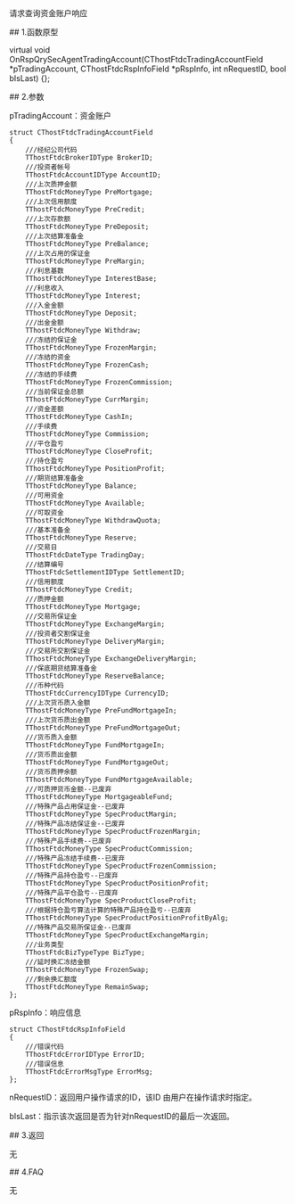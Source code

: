 <p>请求查询资金账户响应</p>
<span class="anchor" id="7b5b2ce3-fdbd-4ded-9827-6bcd0811d63e"></span>
## 1.函数原型
<p>virtual void OnRspQrySecAgentTradingAccount(CThostFtdcTradingAccountField *pTradingAccount, CThostFtdcRspInfoField *pRspInfo, int nRequestID, bool bIsLast) {};</p>
<span class="anchor" id="de36d2df-2683-4eb6-8ebd-859290424a68"></span>
## 2.参数
<p>pTradingAccount：资金账户</p>
<pre><code>struct CThostFtdcTradingAccountField
{
    ///经纪公司代码
    TThostFtdcBrokerIDType BrokerID;
    ///投资者帐号
    TThostFtdcAccountIDType AccountID;
    ///上次质押金额
    TThostFtdcMoneyType PreMortgage;
    ///上次信用额度
    TThostFtdcMoneyType PreCredit;
    ///上次存款额
    TThostFtdcMoneyType PreDeposit;
    ///上次结算准备金
    TThostFtdcMoneyType PreBalance;
    ///上次占用的保证金
    TThostFtdcMoneyType PreMargin;
    ///利息基数
    TThostFtdcMoneyType InterestBase;
    ///利息收入
    TThostFtdcMoneyType Interest;
    ///入金金额
    TThostFtdcMoneyType Deposit;
    ///出金金额
    TThostFtdcMoneyType Withdraw;
    ///冻结的保证金
    TThostFtdcMoneyType FrozenMargin;
    ///冻结的资金
    TThostFtdcMoneyType FrozenCash;
    ///冻结的手续费
    TThostFtdcMoneyType FrozenCommission;
    ///当前保证金总额
    TThostFtdcMoneyType CurrMargin;
    ///资金差额
    TThostFtdcMoneyType CashIn;
    ///手续费
    TThostFtdcMoneyType Commission;
    ///平仓盈亏
    TThostFtdcMoneyType CloseProfit;
    ///持仓盈亏
    TThostFtdcMoneyType PositionProfit;
    ///期货结算准备金
    TThostFtdcMoneyType Balance;
    ///可用资金
    TThostFtdcMoneyType Available;
    ///可取资金
    TThostFtdcMoneyType WithdrawQuota;
    ///基本准备金
    TThostFtdcMoneyType Reserve;
    ///交易日
    TThostFtdcDateType TradingDay;
    ///结算编号
    TThostFtdcSettlementIDType SettlementID;
    ///信用额度
    TThostFtdcMoneyType Credit;
    ///质押金额
    TThostFtdcMoneyType Mortgage;
    ///交易所保证金
    TThostFtdcMoneyType ExchangeMargin;
    ///投资者交割保证金
    TThostFtdcMoneyType DeliveryMargin;
    ///交易所交割保证金
    TThostFtdcMoneyType ExchangeDeliveryMargin;
    ///保底期货结算准备金
    TThostFtdcMoneyType ReserveBalance;
    ///币种代码
    TThostFtdcCurrencyIDType CurrencyID;
    ///上次货币质入金额
    TThostFtdcMoneyType PreFundMortgageIn;
    ///上次货币质出金额
    TThostFtdcMoneyType PreFundMortgageOut;
    ///货币质入金额
    TThostFtdcMoneyType FundMortgageIn;
    ///货币质出金额
    TThostFtdcMoneyType FundMortgageOut;
    ///货币质押余额
    TThostFtdcMoneyType FundMortgageAvailable;
    ///可质押货币金额--已废弃
    TThostFtdcMoneyType MortgageableFund;
    ///特殊产品占用保证金--已废弃
    TThostFtdcMoneyType SpecProductMargin;
    ///特殊产品冻结保证金--已废弃 
    TThostFtdcMoneyType SpecProductFrozenMargin;
    ///特殊产品手续费--已废弃
    TThostFtdcMoneyType SpecProductCommission;
    ///特殊产品冻结手续费--已废弃
    TThostFtdcMoneyType SpecProductFrozenCommission;
    ///特殊产品持仓盈亏--已废弃
    TThostFtdcMoneyType SpecProductPositionProfit;
    ///特殊产品平仓盈亏--已废弃
    TThostFtdcMoneyType SpecProductCloseProfit;
    ///根据持仓盈亏算法计算的特殊产品持仓盈亏--已废弃
    TThostFtdcMoneyType SpecProductPositionProfitByAlg;
    ///特殊产品交易所保证金--已废弃
    TThostFtdcMoneyType SpecProductExchangeMargin;
    ///业务类型
    TThostFtdcBizTypeType BizType;
    ///延时换汇冻结金额
    TThostFtdcMoneyType FrozenSwap;
    ///剩余换汇额度
    TThostFtdcMoneyType RemainSwap;
};
</code></pre>
<p>pRspInfo：响应信息</p>
<pre><code>struct CThostFtdcRspInfoField
{
    ///错误代码
    TThostFtdcErrorIDType ErrorID;
    ///错误信息
    TThostFtdcErrorMsgType ErrorMsg;
};
</code></pre>
<p>nRequestID：返回用户操作请求的ID，该ID 由用户在操作请求时指定。</p>
<p>bIsLast：指示该次返回是否为针对nRequestID的最后一次返回。</p>
<span class="anchor" id="b3f68209-f6c3-4028-93f0-f6341e461146"></span>
## 3.返回
<p>无</p>
<span class="anchor" id="8d7021e2-e7a0-411e-af7e-55de1505efd6"></span>
## 4.FAQ
<p>无</p>
